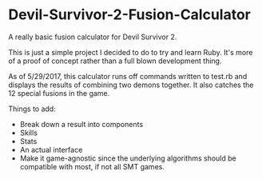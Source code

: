 # Devil-Survivor-2-Fusion-Calculator
A really basic fusion calculator for Devil Survivor 2.

This is just a simple project I decided to do to try and learn Ruby. It's more of a proof of concept rather than a full blown development thing.

As of 5/29/2017, this calculator runs off commands written to test.rb and displays the results of combining two demons together. It also catches the 12 special fusions in the game.

Things to add:
* Break down a result into components
* Skills
* Stats
* An actual interface
* Make it game-agnostic since the underlying algorithms should be compatible with most, if not all SMT games.
